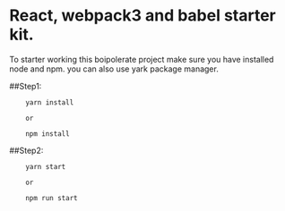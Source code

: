 # React, webpack3 and babel starter kit.

To starter working this boipolerate project make sure you have installed node and npm. you can also use yark package manager.


##Step1: 
```
	yarn install
	
	or 
	
	npm install
```
##Step2:
```
	yarn start
	
	or
	
	npm run start
```
